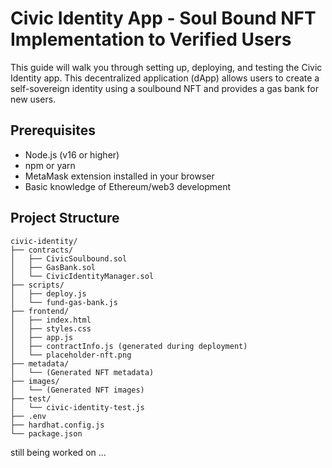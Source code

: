 # Civic Identity App - Soul Bound NFT Implementation to Verified Users

This guide will walk you through setting up, deploying, and testing the Civic Identity app. This decentralized application (dApp) allows users to create a self-sovereign identity using a soulbound NFT and provides a gas bank for new users.

## Prerequisites

- Node.js (v16 or higher)
- npm or yarn
- MetaMask extension installed in your browser
- Basic knowledge of Ethereum/web3 development

## Project Structure

```
civic-identity/
├── contracts/
│   ├── CivicSoulbound.sol
│   ├── GasBank.sol
│   └── CivicIdentityManager.sol
├── scripts/
│   ├── deploy.js
│   └── fund-gas-bank.js
├── frontend/
│   ├── index.html
│   ├── styles.css
│   ├── app.js
│   ├── contractInfo.js (generated during deployment)
│   └── placeholder-nft.png
├── metadata/
│   └── (Generated NFT metadata)
├── images/
│   └── (Generated NFT images)
├── test/
│   └── civic-identity-test.js
├── .env
├── hardhat.config.js
└── package.json
```

still being worked on ...
